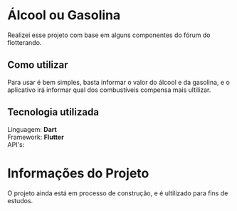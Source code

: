 # Álcool ou Gasolina

Realizei esse projeto com base em alguns componentes do fórum do flotterando.

## Como utilizar

Para usar é bem simples, basta informar o valor do álcool e da gasolina, 
e o aplicativo irá informar qual dos combustíveis compensa mais ultilizar.

## Tecnologia utilizada

Linguagem: <strong>Dart</strong> </br>
Framework: <strong>Flutter</strong> </br>
API's: </br>

# Informações do Projeto

O projeto ainda está em processo de construção, e é ultilizado para fins de estudos. 